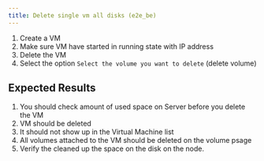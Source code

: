 ```yaml
---
title: Delete single vm all disks (e2e_be)
---
```

1. Create a VM
1. Make sure VM have started in running state with IP address
1. Delete the VM
1. Select the option `Select the volume you want to delete` (delete volume)

## Expected Results
1. You should check amount of used space on Server before you delete the VM
1. VM should be deleted
1. It should not show up in the Virtual Machine list
1. All volumes attached to the VM should be deleted on the volume psage
1. Verify the cleaned up the space on the disk on the node.
